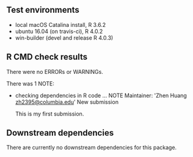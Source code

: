 ## Test environments
* local macOS Catalina install, R 3.6.2
* ubuntu 16.04 (on travis-ci), R 4.0.2
* win-builder (devel and release R 4.0.3)

## R CMD check results
There were no ERRORs or WARNINGs. 

There was 1 NOTE:

* checking dependencies in R code ... NOTE
  Maintainer: 'Zhen Huang <zh2395@columbia.edu>'
  New submission

  This is my first submission.

## Downstream dependencies
There are currently no downstream dependencies for this package.